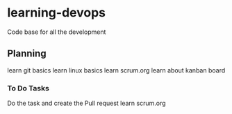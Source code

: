 # learning-devops
Code base for all the development

## Planning
learn git basics 
learn linux basics 
learn scrum.org
learn about kanban board

### To Do Tasks
Do the task and create the Pull request
learn scrum.org
